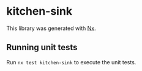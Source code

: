# kitchen-sink

This library was generated with [Nx](https://nx.dev).

## Running unit tests

Run `nx test kitchen-sink` to execute the unit tests.
